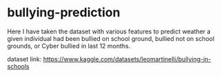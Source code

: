# bullying-prediction

Here I have taken the dataset with various features to predict weather a given individual had been bullied on school ground, bullied not on school grounds, or Cyber bullied in last 12 months.


dataset link:
https://www.kaggle.com/datasets/leomartinelli/bullying-in-schools
